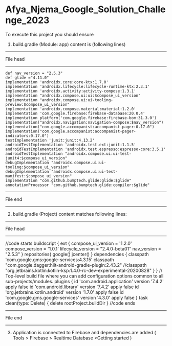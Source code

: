 # Afya_Njema_Google_Solution_Challenge_2023
To execute this project you should ensure 
1. build.gradle (Module: app) content is (following lines)
******************************************************************************************************************************************************
File head
******************************************************************************************************************************************************
    def nav_version = "2.5.3"
    def glide ="4.11.0"
    implementation 'androidx.core:core-ktx:1.7.0'
    implementation 'androidx.lifecycle:lifecycle-runtime-ktx:2.3.1'
    implementation 'androidx.activity:activity-compose:1.3.1'
    implementation "androidx.compose.ui:ui:$compose_ui_version"
    implementation "androidx.compose.ui:ui-tooling-preview:$compose_ui_version"
    implementation 'androidx.compose.material:material:1.2.0'
    implementation 'com.google.firebase:firebase-database:20.0.4'
    implementation platform('com.google.firebase:firebase-bom:31.3.0')
    implementation("androidx.navigation:navigation-compose:$nav_version")
    implementation("com.google.accompanist:accompanist-pager:0.17.0")
    implementation("com.google.accompanist:accompanist-pager-indicators:0.17.0")
    testImplementation 'junit:junit:4.13.2'
    androidTestImplementation 'androidx.test.ext:junit:1.1.5'
    androidTestImplementation 'androidx.test.espresso:espresso-core:3.5.1'
    androidTestImplementation "androidx.compose.ui:ui-test-junit4:$compose_ui_version"
    debugImplementation "androidx.compose.ui:ui-tooling:$compose_ui_version"
    debugImplementation "androidx.compose.ui:ui-test-manifest:$compose_ui_version"
    implementation "com.github.bumptech.glide:glide:$glide"
    annotationProcessor "com.github.bumptech.glide:compiler:$glide"


******************************************************************************************************************************************************
File end
******************************************************************************************************************************************************


2. build.gradle (Project) content matches following lines:

******************************************************************************************************************************************************
File head
******************************************************************************************************************************************************
//code starts
buildscript {
    ext {
        compose_ui_version = '1.2.0'
        compose_version = '1.0.1'
        lifecycle_version = "2.4.0-beta01"
        nav_version = "2.5.3"
    }
    repositories{
        google()
        jcenter()
    }
    dependencies {
        classpath 'com.google.gms:google-services:4.3.15'
        classpath "com.google.dagger:hilt-android-gradle-plugin:2.43.2"
        //classpath "org.jetbrains.kotlin:kotlin-ksp:1.4.0-rc-dev-experimental-20200828"
    }
}
// Top-level build file where you can add configuration options common to all sub-projects/modules.
plugins {
    id 'com.android.application' version '7.4.2' apply false
    id 'com.android.library' version '7.4.2' apply false
    id 'org.jetbrains.kotlin.android' version '1.7.0' apply false
    id 'com.google.gms.google-services' version '4.3.0' apply false
}
task clean(type: Delete) {
    delete rootProject.buildDir
}
//code ends
******************************************************************************************************************************************************
File end
******************************************************************************************************************************************************
3. Application is connected to Firebase and dependencies are added ( Tools > Firebase > Realtime Database >Getting started )
